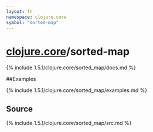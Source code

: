 ```yaml
---
layout: fn
namespace: clojure.core
symbol: "sorted-map"
---
```


# [clojure.core](../)/sorted-map

{% include 1.5.1/clojure.core/sorted_map/docs.md %}

##Examples

{% include 1.5.1/clojure.core/sorted_map/examples.md %}
## Source
{% include 1.5.1/clojure.core/sorted_map/src.md %}

